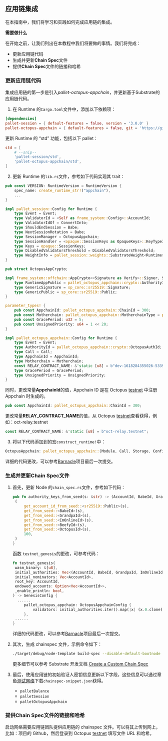 ## 应用链集成

在本指南中，我们将学习和实践如何完成应用链的集成。

**需要做什么**

在开始之前，让我们列出在本教程中我们将要做的事情。我们将完成：

* 更新应用链代码
* 生成并更新**Chain Spec**文件
* 提供**Chain Spec**文件的链接和哈希

### 更新应用链代码

集成应用链的第一步是引入*pallet-octopus-appchain*，并更新基于Substrate的应用链代码。

1. 在 Runtime 的`Cargo.toml`文件中，添加以下依赖项：

```TOML
[dependencies]
pallet-session = { default-features = false, version = '3.0.0' }
pallet-octopus-appchain = { default-features = false, git = 'https://github.com/octopus-network/pallet-octopus-appchain.git' }
```

更新 Runtime 的 “std” 功能，包括以下 pallet：

```TOML
std = [
    # --snip--
    'pallet-session/std',
    'pallet-octopus-appchain/std',
]
```

2. 更新 Runtime 的`lib.rs`文件，参考如下代码实现其 trait：


```rust
pub const VERSION: RuntimeVersion = RuntimeVersion {
	spec_name: create_runtime_str!("appchain"),
	...
}

impl pallet_session::Config for Runtime {
	type Event = Event;
	type ValidatorId = <Self as frame_system::Config>::AccountId;
	type ValidatorIdOf = ConvertInto;
	type ShouldEndSession = Babe;
	type NextSessionRotation = Babe;
	type SessionManager = OctopusAppchain;
	type SessionHandler = <opaque::SessionKeys as OpaqueKeys>::KeyTypeIdProviders;
	type Keys = opaque::SessionKeys;
	type DisabledValidatorsThreshold = DisabledValidatorsThreshold;
	type WeightInfo = pallet_session::weights::SubstrateWeight<Runtime>;
}

pub struct OctopusAppCrypto;

impl frame_system::offchain::AppCrypto<<Signature as Verify>::Signer, Signature> for OctopusAppCrypto {
	type RuntimeAppPublic = pallet_octopus_appchain::crypto::AuthorityId;
	type GenericSignature = sp_core::sr25519::Signature;
	type GenericPublic = sp_core::sr25519::Public;
}

parameter_types! {
	pub const AppchainId: pallet_octopus_appchain::ChainId = 300;
	pub const Motherchain: pallet_octopus_appchain::MotherchainType = pallet_octopus_appchain::MotherchainType::NEAR;
	pub const GracePeriod: u32 = 5;
	pub const UnsignedPriority: u64 = 1 << 20;
}

impl pallet_octopus_appchain::Config for Runtime {
	type Event = Event;
	type AuthorityId = pallet_octopus_appchain::crypto::OctopusAuthId;
	type Call = Call;
	type AppchainId = AppchainId;
	type Motherchain = Motherchain;
	const RELAY_CONTRACT_NAME: &'static [u8] = b"dev-1618284355026-5339538";
	type GracePeriod = GracePeriod;
	type UnsignedPriority = UnsignedPriority;
}
```

同时，更改常量**AppchainId**的值，Appchain ID 是在 Octopus [testnet](https://testnet.oct.network/) 中注册 Appchain 时生成的。

```Rust
pub const AppchainId: pallet_octopus_appchain::ChainId = 300;
```

更改常量**RELAY_CONTRACT_NAME**的值，从 Octopus [testnet](https://testnet.oct.network/)查看获得，例如：oct-relay.testnet

```Rust
const RELAY_CONTRACT_NAME: &'static [u8] = b"oct-relay.testnet";
```

3. 将以下代码添加到的宏`construct_runtime!`中：

```rust
OctopusAppchain: pallet_octopus_appchain::{Module, Call, Storage, Config<T>, Event<T>, ValidateUnsigned},
```

   详细的代码更改，可以参考[Barnacle](https://github.com/octopus-network/barnacle)项目最后一次提交。

### 生成并更新Chain Spec文件

1. 首先，更新 Node 的`chain_spec.rs`文件，参考如下代码：

   ```rust
   pub fn authority_keys_from_seed(s: &str) -> (AccountId, BabeId, GrandpaId, ImOnlineId, BeefyId, OctopusId, u64) {
   	(
   		get_account_id_from_seed::<sr25519::Public>(s),
   		get_from_seed::<BabeId>(s),
   		get_from_seed::<GrandpaId>(s),
   		get_from_seed::<ImOnlineId>(s),
   		get_from_seed::<BeefyId>(s),
   		get_from_seed::<OctopusId>(s),
   		100,
   	)
   }
   ```

   函数 `testnet_genesis`的更改，可参考代码：

   ```rust
   fn testnet_genesis(
   	wasm_binary: &[u8],
   	initial_authorities: Vec<(AccountId, BabeId, GrandpaId, ImOnlineId, BeefyId, OctopusId, u64)>,
   	initial_nominators: Vec<AccountId>,
   	root_key: AccountId,
   	endowed_accounts: Option<Vec<AccountId>>,
   	_enable_println: bool,
   ) -> GenesisConfig {
     ......
   		pallet_octopus_appchain: OctopusAppchainConfig {
   			validators: initial_authorities.iter().map(|x| (x.0.clone(), x.6)).collect(),
   		},
   	......
   }
   ```

   详细的代码更改，可以参考[Barnacle](https://github.com/octopus-network/barnacle)项目最后一次提交。

2. 其次，生成 chainspec 文件，示例命令如下：

   ```bash
   ./target/debug/node-template build-spec --disable-default-bootnode --chain local > chain-spec.json
   ```

    更多细节可以参考 Substrate 开发文档 [Create a Custom Chain Spec](https://substrate.dev/docs/en/tutorials/start-a-private-network/customspec)

3. 最后，使用应用链的初始验证人密钥信息更新以下字段，这些信息可以通过章鱼[测试网络](https://testnet.oct.network/)下载`chainspec-snippet.json`获得。

   * `palletBalance`
   * `palletSession`
   * `palletOctopusAppchain`

### 提供Chain Spec文件的链接和哈希

启动网络需要应用链团队提供应用链的 chainspec 文件。可以将其上传到网上，比如：项目的 Github，然后登录到 Octopus [testnet](https://testnet.oct.network/) 填写文件 URL 和哈希。